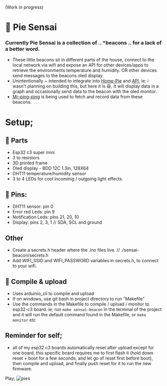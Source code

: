 (Work in progress)

# 🥧 Pie Sensai
### Currently Pie Sensai is a collection of .. *beacons .. for a lack of a better word.

- These little beacons sit in different parts of the house, connect to the local network via wifi and expose an API for other devices/apps to retrieve the environments temperature and humidity. OR other devices send messages to the beacons oled display.
- Unintentionally ~ intended to integrate into [Home-Pie](https://github.com/LouisRossouw/home-pie-desktop) and [API](https://github.com/LouisRossouw/home-pie-server), ie; i wasn't planning on building this, but here it is 😆, It will display data in a graph and occasionally send data to the beacon with the oled monitor.
- [Mr-ping-ping](https://github.com/LouisRossouw/mr-ping-ping) is being used to fetch and record data from these beacons.

# Setup;

## 🍦 Parts
- Esp32 c3 super mini
- 3 to resistors
- 3D printed frame
- Oled display - BDD 12C 1.3in, 128X64
- DHT11 temperature/humidity sensor
- 3 to 4 LEDs for cool incominig / outgoing light effects.

## 📍 Pins:
- DHT11 sensor: pin 0
- Error red Leds: pin 9
- Notification Leds: pins 21, 20, 10
- Display: pins 2, 3, 1 // SDA, SCL and ground


## Other
- Create a secrets.h header where the .ino files live. // ./sensai-beacon/secrets.h
- Add WIFI_SSID and WIFI_PASSWORD variables in secrets.h, to connect to your wifi.

## 🤖 Compile & upload
- Uses arduinio_cli to compile and upload
- If on windows, use git bash in project directory to run "Makefile"
- Use the commands in the Makefile to compile / upload / monitor to esp32-c3 board. ie; run `make sensai-beacon` in the terminal of the project and it will run the default command found in the Makefile, or `make monitor` etc

## Reminder for self;
- all of my esp32 c3 boards automatically reset after upload except for one board, 
this specific board requires me to first flash it (hold down reset + boot for a few seconds, and let go of reset first before boot), then compile and upload, and finally push reset for it to run the new firmware.

Play;
![pies](https://github.com/user-attachments/assets/d39e6d7b-e0d5-4c31-91fe-12335591b47c)









